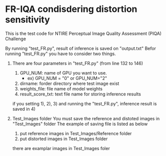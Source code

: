 # FR-IQA condisdering distortion sensitivity 

This is the test code for NTIRE Perceptual Image Quality Assessment (PIQA) Challenge

By running "test_FR.py", result of inference is saved on "output.txt"
Befor running "test_FR.py" you have to consider two things. 

1. There are four parameters in "test_FR.py" (from line 132 to 146)
   1) GPU_NUM: name of GPU you want to use.
      - ex) GPU_NUM = "0" or GPU_NUM="2"
   2) dirname: forder directory where test image exist
   3) weights_file: file name of model weights
   4) result_score_txt: text file name for storing inference results
   
   if you setting 1), 2), 3) and running the "test_FR.py", inference result is saved in 4)

2. Test_Images folder
   You must save the reference and distoted images in "Test_Images" folder
   The example of saving file is listed as below

   1) put reference images in Test_Images/Reference folder
   2) put distorted images in Test_Images folder
   
   there are examplar images in Test_Images foler
